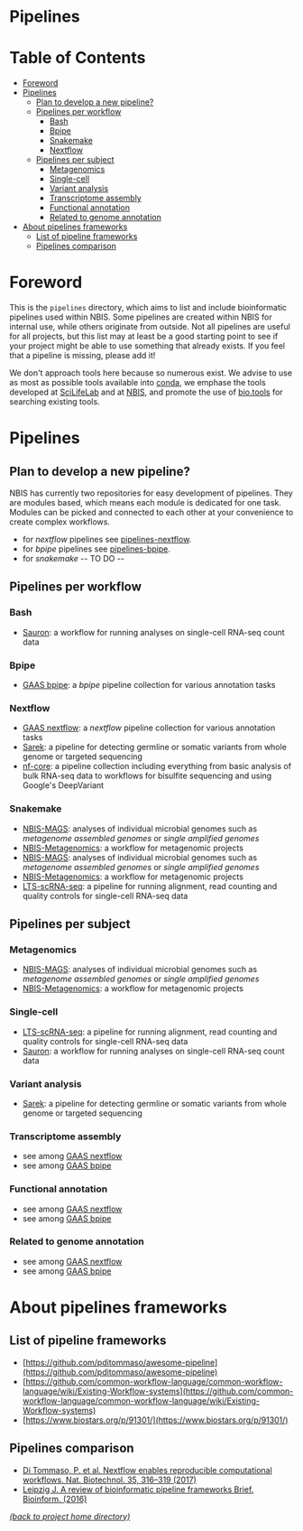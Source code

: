 # Pipelines

# Table of Contents

* [Foreword](#foreword)
* [Pipelines](#pipelines)
  * [Plan to develop a new pipeline?](#plan-to-develop-a-new-pipeline)
  * [Pipelines per workflow](#pipelines-per-workflow)
     * [Bash](#bash)
     * [Bpipe](#bpipe)
     * [Snakemake](#snakemake)
     * [Nextflow](#nextflow)
  * [Pipelines per subject](#pipelines-per-subject)
     * [Metagenomics](#metagenomics)
     * [Single-cell](#single-cell)
     * [Variant analysis](#variant-analysis)
     * [Transcriptome assembly](#transcriptome-assembly)
     * [Functional annotation](#functional-annotation)
     * [Related to genome annotation](#related-to-genome-annotation)
* [About pipelines frameworks](#about-pipelines-frameworks)
  * [List of pipeline frameworks](#list-of-pipeline-frameworks)
  * [Pipelines comparison](#pipelines-comparison)

# Foreword

This is the `pipelines` directory, which aims to list and include bioinformatic pipelines used within NBIS. Some pipelines are created within NBIS for internal use, while others originate from outside. Not all pipelines are useful for
all projects, but this list may at least be a good starting point to see if
your project might be able to use something that already exists. If you feel
that a pipeline is missing, please add it!

We don't approach tools here because so numerous exist. We advise to use as most as possible tools available into [conda](https://anaconda.org), we emphase the tools developed at [SciLifeLab][slopen] and at [NBIS][nbis_tools], and promote the use of [bio.tools](https://bio.tools) for searching existing tools.

# Pipelines

## Plan to develop a new pipeline?

NBIS has currently two repositories for easy development of pipelines. They are modules based,
which means each module is dedicated for one task. Modules can be picked and connected to each other at your convenience to create complex workflows.

  * for *nextflow* pipelines see [pipelines-nextflow][nbis_nextflow].
  * for *bpipe* pipelines see [pipelines-bpipe][nbis_bpipe].
  * for *snakemake* -- TO DO --

## Pipelines per workflow

### Bash

 * [Sauron][lts-sauron]: a workflow for running analyses on single-cell
   RNA-seq count data
   
### Bpipe

 * [GAAS bpipe][nbis_bpipe]: a *bpipe* pipeline collection for various annotation tasks

### Nextflow

 * [GAAS nextflow][nbis_nextflow]: a *nextflow* pipeline collection for various annotation tasks
 * [Sarek][sarek]: a pipeline for detecting germline or somatic variants from
   whole genome or targeted sequencing
 * [nf-core][nfcore]: a pipeline collection including everything from basic
   analysis of bulk RNA-seq data to workflows for bisulfite sequencing and
   using Google's DeepVariant

### Snakemake

 * [NBIS-MAGS][nbis-mags]: analyses of individual microbial genomes such as
   *metagenome assembled genomes* or *single amplified genomes*
 * [NBIS-Metagenomics][nbis-meta]: a workflow for metagenomic projects
 * [NBIS-MAGS][nbis-mags]: analyses of individual microbial genomes such as
   *metagenome assembled genomes* or *single amplified genomes*
 * [NBIS-Metagenomics][nbis-meta]: a workflow for metagenomic projects
 * [LTS-scRNA-seq][lts-scrnaseq]: a pipeline for running alignment, read
   counting and quality controls for single-cell RNA-seq data

## Pipelines per subject

### Metagenomics

 * [NBIS-MAGS][nbis-mags]: analyses of individual microbial genomes such as
   *metagenome assembled genomes* or *single amplified genomes*
 * [NBIS-Metagenomics][nbis-meta]: a workflow for metagenomic projects

### Single-cell

 * [LTS-scRNA-seq][lts-scrnaseq]: a pipeline for running alignment, read
   counting and quality controls for single-cell RNA-seq data
 * [Sauron][lts-sauron]: a workflow for running analyses on single-cell
   RNA-seq count data

### Variant analysis

 * [Sarek][sarek]: a pipeline for detecting germline or somatic variants from
   whole genome or targeted sequencing

### Transcriptome assembly

 * see among [GAAS nextflow][nbis_nextflow]
 * see among [GAAS bpipe][nbis_bpipe]
 
### Functional annotation

 * see among [GAAS nextflow][nbis_nextflow]
 * see among [GAAS bpipe][nbis_bpipe]

### Related to genome annotation

 * see among [GAAS nextflow][nbis_nextflow]
 * see among [GAAS bpipe][nbis_bpipe]


# About pipelines frameworks

## List of pipeline frameworks

 * [https://github.com/pditommaso/awesome-pipeline](https://github.com/pditommaso/awesome-pipeline)
 * [https://github.com/common-workflow-language/common-workflow-language/wiki/Existing-Workflow-systems](https://github.com/common-workflow-language/common-workflow-language/wiki/Existing-Workflow-systems)
 * [https://www.biostars.org/p/91301/](https://www.biostars.org/p/91301/)

## Pipelines comparison

 * [Di Tommaso, P. et al. Nextflow enables reproducible computational workflows. Nat. Biotechnol. 35, 316–319 (2017)](https://www.nature.com/articles/nbt.3820/tables/1)
 * [Leipzig J. A review of bioinformatic pipeline frameworks Brief. Bioinform. (2016)](https://academic.oup.com/bib/article/18/3/530/2562749)




[*(back to project home directory)*][sf-home]

[nbis_bpipe]: https://github.com/NBISweden/pipelines-bpipe
[nbis_nextflow]: https://github.com/NBISweden/pipelines-nextflow
[lts-sauron]: https://bitbucket.org/scilifelab-lts/sauron/src/seurat3/
[lts-scrnaseq]: https://bitbucket.org/scilifelab-lts/lts-workflows-sm-scrnaseq/src/master/
[nbis-mags]: https://bitbucket.org/scilifelab-lts/nbis-mags/src/master/
[nbis-meta]: https://bitbucket.org/scilifelab-lts/nbis-meta/src/master/
[nfcore]: https://nf-co.re/
[sarek]: https://github.com/SciLifeLab/Sarek
[sf-home]: https://github.com/NBISweden/NBIS-support-framework
[slopen]: https://opensource.scilifelab.se/
[nbis_tools]: https://nbis.se/infrastructure/tools/
